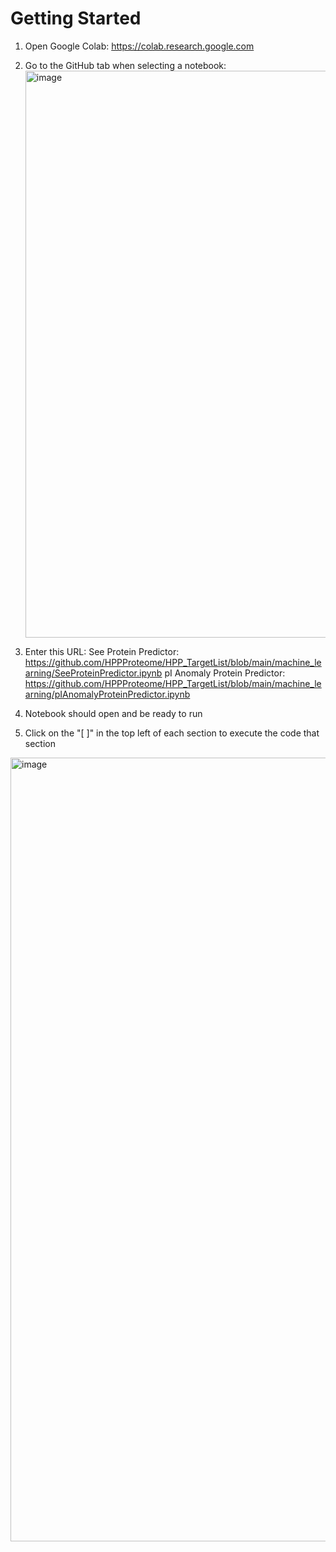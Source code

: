 # Getting Started

1. Open Google Colab: https://colab.research.google.com

2. Go to the GitHub tab when selecting a notebook:
   <img width="907" alt="image" src="https://github.com/user-attachments/assets/002aa1be-e7ad-4136-83b6-14dc88fd22f7" />

3. Enter this URL:
      See Protein Predictor: https://github.com/HPPProteome/HPP_TargetList/blob/main/machine_learning/SeeProteinPredictor.ipynb
      pI Anomaly Protein Predictor: https://github.com/HPPProteome/HPP_TargetList/blob/main/machine_learning/pIAnomalyProteinPredictor.ipynb

5. Notebook should open and be ready to run

6.  Click on the "[  ]" in the top left of each section to execute the code that section
   <img width="1254" alt="image" src="https://github.com/user-attachments/assets/385f7a67-9ce4-4b57-a99a-17e7a23e9d3e" />

